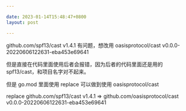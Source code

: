 ```yaml
---

date: 2023-01-14T15:48:47+0800
layout: post

---
```


github.com/spf13/cast v1.4.1 有问题，想改用 oasisprotocol/cast v0.0.0-20220606122631-eba453e69641

但是直接在代码里面使用后者会报错，因为后者的代码里面还是用的 spf13/cast，和项目名字对不起来。

但是 go.mod 里面使用 replace 可以做到使用 oasisprotocol/cast

replace github.com/spf13/cast v1.4.1 => github.com/oasisprotocol/cast v0.0.0-20220606122631-eba453e69641

